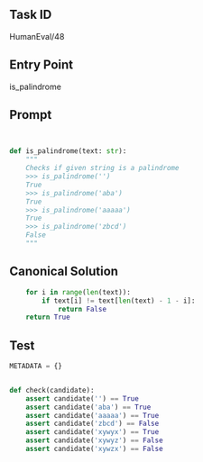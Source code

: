## Task ID

HumanEval/48

## Entry Point

is_palindrome

## Prompt

```python


def is_palindrome(text: str):
    """
    Checks if given string is a palindrome
    >>> is_palindrome('')
    True
    >>> is_palindrome('aba')
    True
    >>> is_palindrome('aaaaa')
    True
    >>> is_palindrome('zbcd')
    False
    """

```

## Canonical Solution

```python
    for i in range(len(text)):
        if text[i] != text[len(text) - 1 - i]:
            return False
    return True

```

## Test

```python
METADATA = {}


def check(candidate):
    assert candidate('') == True
    assert candidate('aba') == True
    assert candidate('aaaaa') == True
    assert candidate('zbcd') == False
    assert candidate('xywyx') == True
    assert candidate('xywyz') == False
    assert candidate('xywzx') == False


```
